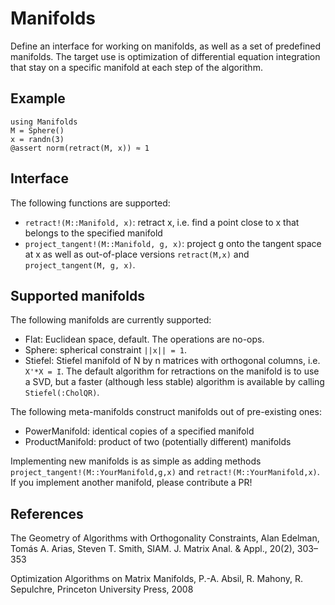 # Manifolds

Define an interface for working on manifolds, as well as a set of predefined manifolds. The target use is optimization of differential equation integration that stay on a specific manifold at each step of the algorithm.

## Example
```
using Manifolds
M = Sphere()
x = randn(3)
@assert norm(retract(M, x)) ≈ 1
```

## Interface
The following functions are supported:
* `retract!(M::Manifold, x)`: retract x, i.e. find a point close to x that belongs to the specified manifold
* `project_tangent!(M::Manifold, g, x)`: project g onto the tangent space at x
as well as out-of-place versions `retract(M,x)` and `project_tangent(M, g, x)`.

## Supported manifolds
The following manifolds are currently supported:
* Flat: Euclidean space, default. The operations are no-ops.
* Sphere: spherical constraint `||x|| = 1`.
* Stiefel: Stiefel manifold of N by n matrices with orthogonal columns, i.e. `X'*X = I`. The default algorithm for retractions on the manifold is to use a SVD, but a faster (although less stable) algorithm is available by calling `Stiefel(:CholQR)`.

The following meta-manifolds construct manifolds out of pre-existing ones:
* PowerManifold: identical copies of a specified manifold
* ProductManifold: product of two (potentially different) manifolds

Implementing new manifolds is as simple as adding methods `project_tangent!(M::YourManifold,g,x)` and `retract!(M::YourManifold,x)`. If you implement another manifold, please contribute a PR!

## References
The Geometry of Algorithms with Orthogonality Constraints, Alan Edelman, Tomás A. Arias, Steven T. Smith, SIAM. J. Matrix Anal. & Appl., 20(2), 303–353

Optimization Algorithms on Matrix Manifolds, P.-A. Absil, R. Mahony, R. Sepulchre, Princeton University Press, 2008
